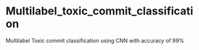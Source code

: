 # Multilabel_toxic_commit_classification
Multilabel Toxic commit classification using CNN with accuracy of 99%
